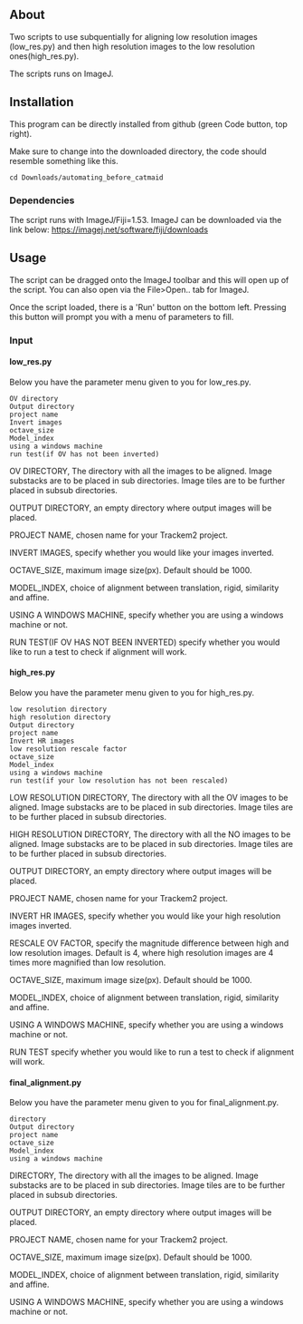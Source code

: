## About
Two scripts to use subquentially for aligning low resolution images (low_res.py) and then high resolution images to the low resolution ones(high_res.py).

The scripts runs on ImageJ.


## Installation
This program can be directly installed from github (green Code button, top right).

Make sure to change into the downloaded directory, the code should resemble something like this.
```bash=
cd Downloads/automating_before_catmaid
```

### Dependencies
The script runs with ImageJ/Fiji=1.53. ImageJ can be downloaded via the link below:
https://imagej.net/software/fiji/downloads

## Usage
The script can be dragged onto the ImageJ toolbar and this will open up of the script.
You can also open via the File>Open.. tab for ImageJ.

Once the script loaded, there is a 'Run' button on the bottom left. Pressing this button will prompt you with a menu of parameters to fill.

### Input
#### low_res.py

Below you have the parameter menu given to you for low_res.py. 
```
OV directory
Output directory
project name
Invert images
octave_size
Model_index
using a windows machine
run test(if OV has not been inverted)
```


OV DIRECTORY, The directory with all the images to be aligned. Image substacks are to be placed in sub directories. Image tiles are to be further placed in subsub directories. 

OUTPUT DIRECTORY, an empty directory where output images will be placed.

PROJECT NAME, chosen name for your Trackem2 project.

INVERT IMAGES, specify whether you would like your images inverted.
        
OCTAVE_SIZE, maximum image size(px). Default should be 1000.

MODEL_INDEX, choice of alignment between translation, rigid, similarity and affine.

USING A WINDOWS MACHINE, specify whether you are using a windows machine or not.

RUN TEST(IF OV HAS NOT BEEN INVERTED) specify whether you would like to run a test to check if alignment will work.

#### high_res.py

Below you have the parameter menu given to you for high_res.py. 

```
low resolution directory
high resolution directory
Output directory
project name
Invert HR images
low resolution rescale factor
octave_size
Model_index
using a windows machine
run test(if your low resolution has not been rescaled)
```


LOW RESOLUTION DIRECTORY, The directory with all the OV images to be aligned. Image substacks are to be placed in sub directories. Image tiles are to be further placed in subsub directories. 

HIGH RESOLUTION DIRECTORY, The directory with all the NO images to be aligned. Image substacks are to be placed in sub directories. Image tiles are to be further placed in subsub directories. 

OUTPUT DIRECTORY, an empty directory where output images will be placed.

PROJECT NAME, chosen name for your Trackem2 project.

INVERT HR IMAGES, specify whether you would like your high resolution images inverted.

RESCALE OV FACTOR, specify the magnitude difference between high and low resolution images. Default is 4, where high resolution images are 4 times more magnified than low resolution.
        
OCTAVE_SIZE, maximum image size(px). Default should be 1000.

MODEL_INDEX, choice of alignment between translation, rigid, similarity and affine.

USING A WINDOWS MACHINE, specify whether you are using a windows machine or not.

RUN TEST specify whether you would like to run a test to check if alignment will work.

#### final_alignment.py

Below you have the parameter menu given to you for final_alignment.py. 
```
directory
Output directory
project name
octave_size
Model_index
using a windows machine
```


DIRECTORY, The directory with all the images to be aligned. Image substacks are to be placed in sub directories. Image tiles are to be further placed in subsub directories. 

OUTPUT DIRECTORY, an empty directory where output images will be placed.

PROJECT NAME, chosen name for your Trackem2 project.
        
OCTAVE_SIZE, maximum image size(px). Default should be 1000.

MODEL_INDEX, choice of alignment between translation, rigid, similarity and affine.

USING A WINDOWS MACHINE, specify whether you are using a windows machine or not.
